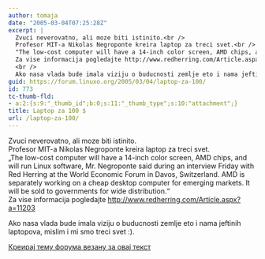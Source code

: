 ```yaml
---
author: tomaja
date: "2005-03-04T07:25:28Z"
excerpt: |
  Zvuci neverovatno, ali moze biti istinito.<br />
  Profesor MIT-a Nikolas Negroponte kreira laptop za treci svet.<br />
  "The low-cost computer will have a 14-inch color screen, AMD chips, and will run Linux software, Mr. Negroponte said during an interview Friday with Red Herring at the World Economic Forum in Davos, Switzerland. AMD is separately working on a cheap desktop computer for emerging markets. It will be sold to governments for wide distribution."<br />
  Za vise informacija pogledajte http://www.redherring.com/Article.aspx?a=11203
  <br />
  Ako nasa vlada bude imala viziju o buducnosti zemlje eto i nama jeftinih laptopova, mislim i mi smo treci svet :).
guid: https://forum.linuxo.org/2005/03/04/laptop-za-100/
id: 773
tc-thumb-fld:
- a:2:{s:9:"_thumb_id";b:0;s:11:"_thumb_type";s:10:"attachment";}
title: Laptop za 100 $
url: /laptop-za-100/
---
```

Zvuci neverovatno, ali moze biti istinito.  
Profesor MIT-a Nikolas Negroponte kreira laptop za treci svet.  
&#8222;The low-cost computer will have a 14-inch color screen, AMD chips, and will run Linux software, Mr. Negroponte said during an interview Friday with Red Herring at the World Economic Forum in Davos, Switzerland. AMD is separately working on a cheap desktop computer for emerging markets. It will be sold to governments for wide distribution.&#8220;  
Za vise informacija pogledajte http://www.redherring.com/Article.aspx?a=11203  
  
Ako nasa vlada bude imala viziju o buducnosti zemlje eto i nama jeftinih laptopova, mislim i mi smo treci svet :).<!--break-->

[Креирај тему форума везану за овај текст](https://linuxo.org/nova-tema-na-forumu/?se_pid=773)